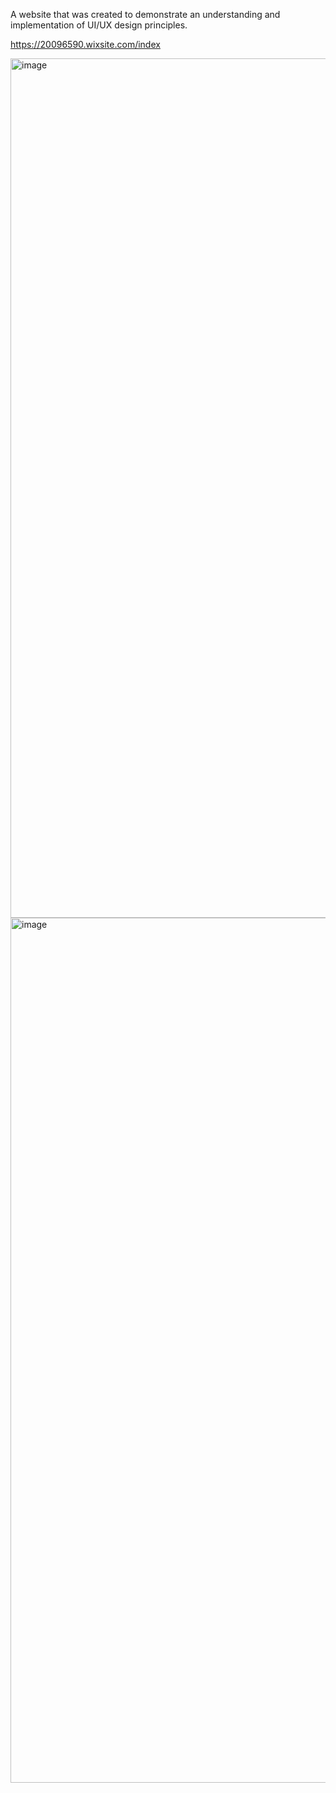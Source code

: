A website that was created to demonstrate an understanding and implementation of UI/UX design principles.

https://20096590.wixsite.com/index

<img width="2771" height="1375" alt="image" src="https://github.com/user-attachments/assets/925ceb06-010b-4d76-a34d-d1a2d2132db8" />


<img width="2757" height="1384" alt="image" src="https://github.com/user-attachments/assets/26d840ec-e570-4988-9959-85c320dc23e2" />

